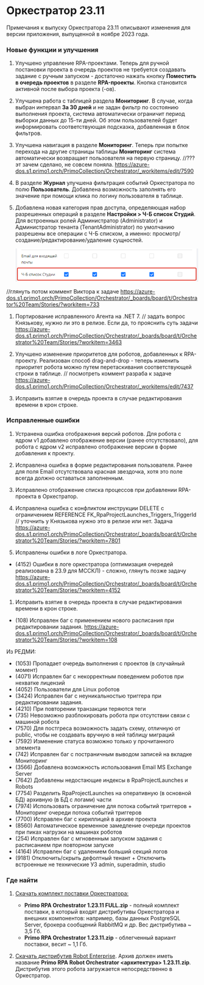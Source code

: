 # Оркестратор 23.11

Примечания к выпуску Оркестратора 23.11 описывают изменения для версии приложения, выпущенной в ноябре 2023 года.

### Новые функции и улучшения

1. Улучшено управление RPA-проектами. Теперь для ручной постановки проекта в очередь проектов не требуется создавать задание с ручным запуском - достаточно нажать кнопку **Поместить в очередь проектов** в разделе **RPA-проекты**. Кнопка становится активной после выбора проекта (-ов). 
1. Улучшена работа с таблицей раздела **Мониторинг**. В случае, когда выбран интервал **За 30 дней** и не задан фильтр по состоянию выполнения проекта, система автоматически ограничит период выборки данных до 15-ти дней. Об этом пользователей будет информировать соответствующая подсказка, добавленная в блок фильтров. 
1. Улучшена навигация в разделе **Мониторинг**. Теперь при попытке перехода на другие страницы таблицы **Мониторинг** система автоматически возвращает пользователя на первую страницу. 
//??? эт зачем сделано, не совсем поняла.  https://azure-dos.s1.primo1.orch/PrimoCollection/Orchestrator/_workitems/edit/7590
1. В разделе **Журнал** улучшена фильтрация событий Оркестратора по полю **Пользователь**. Добавлена возможность заполнять его значение при помощи клика по логину пользователя в таблице.
1. Добавлена новая категория прав доступа, определяющая набор разрешенных операций в разделе **Настройки > Ч-Б список Студий**. Для встроенных ролей Администратор (Administrator) и Администратор тенанта (TenantAdministrator) по умолчанию разрешены все операции с Ч-Б списком, а именно: просмотр/создание/редактирование/удаление сущностей.

   ![](<../../.gitbook/assets1/black-white-permissions.png>)

  //глянуть потом коммент Виктора к задаче https://azure-dos.s1.primo1.orch/PrimoCollection/Orchestrator/_boards/board/t/Orchestrator%20Team/Stories/?workitem=733

1. Портирование исправленного Агента на .NET 7.
   // задать вопрос Князькову, нужно ли это в релизе. Если да, то прояснить суть задачи https://azure-dos.s1.primo1.orch/PrimoCollection/Orchestrator/_boards/board/t/Orchestrator%20Team/Stories/?workitem=3463

1. Улучшено изменение приоритетов для роботов, добавленных к RPA-проекту. Реализован способ drag-and-drop - теперь изменить приоритет робота можно путем перетаскивания соответствующей строки в таблице.
   // посмотреть коммент разраба к задаче https://azure-dos.s1.primo1.orch/PrimoCollection/Orchestrator/_workitems/edit/7437

1. Исправить взятие в очередь проекта в случае редактирования времени в крон строке.





### Исправленные ошибки

1. Устранена ошибка отображения версий роботов. Для робота с ядром v1 добавлено отображение версии (ранее отсутствовало), для робота с ядром v2 исправлено отображение версии в форме добавления к проекту.
1. Исправлена ошибка в форме редактирования пользователя. Ранее для поля Email отсутствовала красная звездочка, хотя это поле всегда должно оставаться заполненным.
1. Исправлено отображение списка процессов при добавлении RPA-проекта в Оркестратор. 
1. Исправлена ошибка с конфликтом инструкции DELETE с ограничением REFERENCE FK_RpaProjectLaunches_Triggers_TriggerId
   // уточнить у Князькова нужно это в релизе или нет. Задача https://azure-dos.s1.primo1.orch/PrimoCollection/Orchestrator/_boards/board/t/Orchestrator%20Team/Stories/?workitem=7801

1. Исправлены ошибки в логе Оркестратора.
- (4152) Ошибки в логе оркестратора (оптимизация очередей реализована в 23.9 для МССКЛ) - сложно, глянуть позже задачу https://azure-dos.s1.primo1.orch/PrimoCollection/Orchestrator/_boards/board/t/Orchestrator%20Team/Stories/?workitem=4152

1. Исправить взятие в очередь проекта в случае редактирования времени в крон строке. 
- (108) Исправлен баг с применением нового расписания при редактировании задания. https://azure-dos.s1.primo1.orch/PrimoCollection/Orchestrator/_boards/board/t/Orchestrator%20Team/Stories/?workitem=108




Из РЕДМИ:

- (1053) Пропадает очередь выполнения с проектов (в случайный момент)
- (4071) Исправлен баг с некорректным поведением роботов при нехватке лицензий
- (4052) Пользователи для Linux роботов
- (3424) Исправлен баг с неуникальностью триггера при редактировании задания. 
- (4210) При повторении транзакции теряются теги
- (735) Невозможно разблокировать робота при отсутствии связи с машиной робота 
- (7570) Для постгреса возможность задать схему, отличную от public, чтобы не создавать вручную в ней таблицу миграций
- (7592) Изменение статуса возможно только у прочитанного элемента
- (742) Исправлен баг с постраничным выводом записей на вкладке Мониторинг
- (3566) Добавлена возможность использования Email MS Exchange Server
- (7642) Добавлены недостающие индексы в RpaProjectLaunches и Robots
- (7754) Разделить RpaProjectLaunches на оперативную (в основной БД) архивную (в БД с логами) части
- (7974) Использовать ограничение для потока событий триггеров + Мониторинг очереди потока событий триггеров
- (7700) Исправлен баг с кириллицей в архиве проекта
- (8560) Автоматическое временное замедление очереди проектов при пиках нагрузки на машинах роботов
- (254) Исправлен баг с мгновенным запуском задания с расписанием при повторном запуске
- (4164) Исправлен баг с удалением больший секций логов
- (9181) Отключить/скрыть дефолтный тенант + Отключить встроенные не технические УЗ admin, superadmin, studio


### Где найти
1. [Скачать комплект поставки Оркестратора:](https://disk.primo-rpa.ru/index.php/s/primo?path=%2FRelease%2FOrchestrator)
    * **Primo RPA Orchestrator 1.23.11 FULL.zip** - полный комплект поставки, в который входят дистрибутивы Оркестратора и внешних компонентов: например, базы данных PostgreSQL Server, брокера сообщений RabbitMQ и др. Вес дистрибутива ~ 3,5 Гб.
    * **Primo RPA Orchestrator 1.23.11.zip** - облегченный вариант поставки, весит ~ 1,1 Гб.

2. [Скачать дистрибутив Robot Enterprise](https://disk.primo-rpa.ru/index.php/s/primo?path=%2FRelease%2FRobot). Архив должен иметь название **Primo RPA Robot Orchestrator <архитектура> 1.23.11.zip**. Дистрибутив этого робота загружается непосредственно в Оркестратор.
